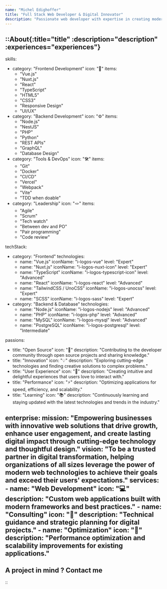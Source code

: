 ```yaml
---
name: "Michel Edighoffer"
title: "Full Stack Web Developer & Digital Innovator"
description: "Passionate web developer with expertise in creating modern, responsive, and user-friendly applications. I specialize in building scalable solutions that bridge the gap between design and functionality."
---
```


::About{:title="title" :description="description" :experiences="experiences"}
---
skills:
  - category: "Frontend Development"
    icon: "🎨"
    items: 
      - "Vue.js"
      - "Nuxt.js"
      - "React"
      - "TypeScript"
      - "HTML5"
      - "CSS3"
      - "Responsive Design"
      - "UI/UX"
  - category: "Backend Development"
    icon: "⚙️"
    items: 
      - "Node.js"
      - "NestJS"
      - "PHP"
      - "Python"
      - "REST APIs"
      - "GraphQL"
      - "Database Design"
  - category: "Tools & DevOps"
    icon: "🛠️"
    items: 
      - "Git"
      - "Docker"
      - "CI/CD"
      - "Vercel"
      - "Webpack"
      - "Vite"
      - "TDD when doable"
  - category: "Leadership"
    icon: "🪢"
    items: 
      - "Agile"
      - "Scrum"
      - "Tech watch"
      - "Between dev and PO"
      - "Pair programming"
      - "Code review"

techStack:
  - category: "Frontend"
    technologies:
      - name: "Vue.js"
        iconName: "i-logos-vue"
        level: "Expert" 
      - name: "Nuxt.js"
        iconName: "i-logos-nuxt-icon"
        level: "Expert" 
      - name: "TypeScript"
        iconName: "i-logos-typescript-icon"
        level: "Advanced" 
      - name: "React"
        iconName: "i-logos-react"
        level: "Advanced" 
      - name: "TailwindCSS / UnoCSS"
        iconName: "i-logos-unocss"
        level: "Expert" 
      - name: "SCSS"
        iconName: "i-logos-sass"
        level: "Expert" 
  - category: "Backend & Database"
    technologies:
      - name: "Node.js"
        iconName: "i-logos-nodejs"
        level: "Advanced" 
      - name: "PHP"
        iconName: "i-logos-php"
        level: "Advanced" 
      - name: "MySQL"
        iconName: "i-logos-mysql"
        level: "Advanced" 
      - name: "PostgreSQL"
        iconName: "i-logos-postgresql"
        level: "Intermediate" 

passions:
  - title: "Open Source"
    icon: "🌟"
    description: "Contributing to the developer community through open source projects and sharing knowledge."
  - title: "Innovation"
    icon: "💡"
    description: "Exploring cutting-edge technologies and finding creative solutions to complex problems."
  - title: "User Experience"
    icon: "👥"
    description: "Creating intuitive and delightful experiences that users love to interact with."
  - title: "Performance"
    icon: "⚡"
    description: "Optimizing applications for speed, efficiency, and scalability."
  - title: "Learning"
    icon: "📚"
    description: "Continuously learning and staying updated with the latest technologies and trends in the industry."

enterprise:
  mission: "Empowering businesses with innovative web solutions that drive growth, enhance user engagement, and create lasting digital impact through cutting-edge technology and thoughtful design."
  vision: "To be a trusted partner in digital transformation, helping organizations of all sizes leverage the power of modern web technologies to achieve their goals and exceed their users' expectations."
  services:
    - name: "Web Development"
      icon: "💻"
      description: "Custom web applications built with modern frameworks and best practices."
    - name: "Consulting"
      icon: "🎯"
      description: "Technical guidance and strategic planning for digital projects."
    - name: "Optimization"
      icon: "🚀"
      description: "Performance optimization and scalability improvements for existing applications."
---


## A project in mind ? Contact me


::